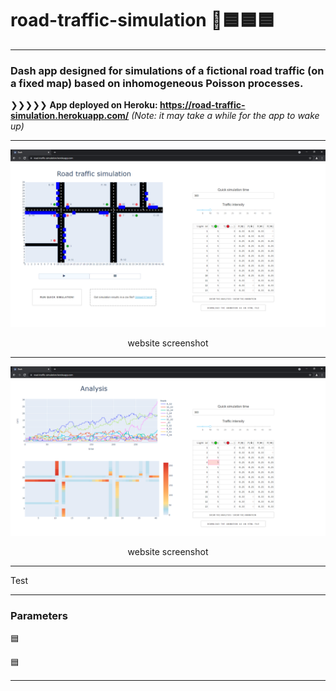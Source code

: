 # road-traffic-simulation 🚦🟦🟦🟦
---

### Dash app designed for simulations of a fictional road traffic (on a fixed map) based on inhomogeneous Poisson processes.

❯❯❯❯❯  **App deployed on Heroku: https://road-traffic-simulation.herokuapp.com/** *(Note: it may take a while for the app to wake up)*

---

![app_screenshot_error](images/website_screenshot1.png "app screenshot")
<p align="center">website screenshot<p>
  
---

![app_screenshot2_error](images/website_screenshot2.png "app screenshot 2")
<p align="center">website screenshot<p>
  
---

Test

---

 ### Parameters
  
🟦

🟦
 
 ---
